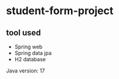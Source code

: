 <h1>student-form-project</h1>
<h2>tool used</h2>
<ul>
	<li>Spring web</li>
	<li>Spring data jpa</li>
	<li>H2 database</li>
</ul>
<p>Java version: 17</p>
